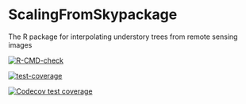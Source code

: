 # ScalingFromSkypackage

The R package for interpolating understory trees from remote sensing images

<!-- badges: start -->

[![R-CMD-check](https://github.com/ForestScaling/ScalingFromSkypackage/actions/workflows/R-CMD-check.yaml/badge.svg)](https://github.com/ForestScaling/ScalingFromSkypackage/actions/workflows/R-CMD-check.yaml)

[![test-coverage](https://github.com/ForestScaling/ScalingFromSkypackage/actions/workflows/test-coverage.yaml/badge.svg)](https://github.com/ForestScaling/ScalingFromSkypackage/actions/workflows/test-coverage.yaml)

[![Codecov test coverage](https://codecov.io/gh/ForestScaling/ScalingFromSkypackage/graph/badge.svg)](https://app.codecov.io/gh/ForestScaling/ScalingFromSkypackage)

<!-- badges: end -->
